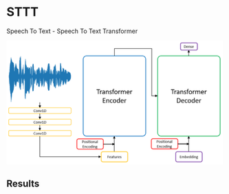 # STTT

Speech To Text - Speech To Text Transformer

<p align="center">
  <img src="sttt.png">
</p>

## Results
